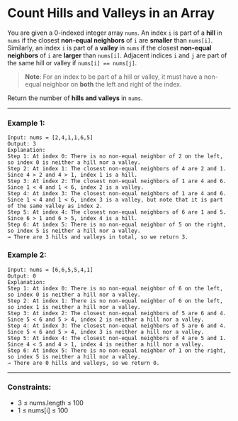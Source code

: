 # Count Hills and Valleys in an Array

You are given a 0-indexed integer array `nums`. An index `i` is part of a **hill** in `nums` if the closest **non-equal neighbors** of `i` are **smaller** than `nums[i]`. Similarly, an index `i` is part of a **valley** in `nums` if the closest **non-equal neighbors** of `i` are **larger** than `nums[i]`. Adjacent indices `i` and `j` are part of the same hill or valley if `nums[i] == nums[j]`.

> **Note**: For an index to be part of a hill or valley, it must have a non-equal neighbor on **both** the left and right of the index.

Return the number of **hills and valleys** in `nums`.

---

### Example 1:
```
Input: nums = [2,4,1,1,6,5]
Output: 3
Explanation:
Step 1: At index 0: There is no non-equal neighbor of 2 on the left, so index 0 is neither a hill nor a valley.
Step 2: At index 1: The closest non-equal neighbors of 4 are 2 and 1. Since 4 > 2 and 4 > 1, index 1 is a hill.
Step 3: At index 2: The closest non-equal neighbors of 1 are 4 and 6. Since 1 < 4 and 1 < 6, index 2 is a valley.
Step 4: At index 3: The closest non-equal neighbors of 1 are 4 and 6. Since 1 < 4 and 1 < 6, index 3 is a valley, but note that it is part of the same valley as index 2.
Step 5: At index 4: The closest non-equal neighbors of 6 are 1 and 5. Since 6 > 1 and 6 > 5, index 4 is a hill.
Step 6: At index 5: There is no non-equal neighbor of 5 on the right, so index 5 is neither a hill nor a valley.
→ There are 3 hills and valleys in total, so we return 3.
```

### Example 2:
```
Input: nums = [6,6,5,5,4,1]
Output: 0
Explanation:
Step 1: At index 0: There is no non-equal neighbor of 6 on the left, so index 0 is neither a hill nor a valley.
Step 2: At index 1: There is no non-equal neighbor of 6 on the left, so index 1 is neither a hill nor a valley.
Step 3: At index 2: The closest non-equal neighbors of 5 are 6 and 4. Since 5 < 6 and 5 > 4, index 2 is neither a hill nor a valley.
Step 4: At index 3: The closest non-equal neighbors of 5 are 6 and 4. Since 5 < 6 and 5 > 4, index 3 is neither a hill nor a valley.
Step 5: At index 4: The closest non-equal neighbors of 4 are 5 and 1. Since 4 < 5 and 4 > 1, index 4 is neither a hill nor a valley.
Step 6: At index 5: There is no non-equal neighbor of 1 on the right, so index 5 is neither a hill nor a valley.
→ There are 0 hills and valleys, so we return 0.
```

---

### Constraints:
- 3 ≤ nums.length ≤ 100  
- 1 ≤ nums[i] ≤ 100
